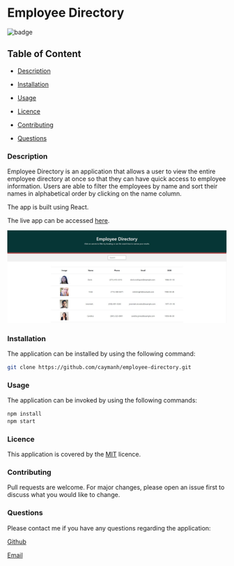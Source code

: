 # Employee Directory

![badge](https://img.shields.io/badge/license-MIT-brightgreen)

## Table of Content

  - [Description](#description)

  - [Installation](#installation)

  - [Usage](#usage)

  - [Licence](#licence)

  - [Contributing](#contributing)

  - [Questions](#questions)

 ### Description

 Employee Directory is an application that allows a user to view the entire employee directory at once so that they can have quick access to employee information. Users are able to filter the employees by name and sort their names in alphabetical order by clicking on the name column.

 The app is built using React.

 The live app can be accessed [here]().

 <p align="center">
    <img alt="Screenshot of Employee Directory" src="./public/employee-directory-01.JPG">
</p>
 

### Installation

The application can be installed by using the following command: 

```bash
git clone https://github.com/caymanh/employee-directory.git
```

### Usage

The application can be invoked by using the following commands: 

```bash
npm install
npm start
```

### Licence

This application is covered by the [MIT](https://choosealicense.com/licenses/mit/) licence.

### Contributing

Pull requests are welcome. For major changes, please open an issue first to discuss what you would like to change.

### Questions

Please contact me if you have any questions regarding the application:

[Github](https://github.com/caymanh)

[Email](mailto:hengcayman@gmail.com)